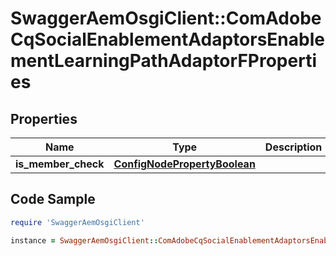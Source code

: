 # SwaggerAemOsgiClient::ComAdobeCqSocialEnablementAdaptorsEnablementLearningPathAdaptorFProperties

## Properties

Name | Type | Description | Notes
------------ | ------------- | ------------- | -------------
**is_member_check** | [**ConfigNodePropertyBoolean**](ConfigNodePropertyBoolean.md) |  | [optional] 

## Code Sample

```ruby
require 'SwaggerAemOsgiClient'

instance = SwaggerAemOsgiClient::ComAdobeCqSocialEnablementAdaptorsEnablementLearningPathAdaptorFProperties.new(is_member_check: null)
```


